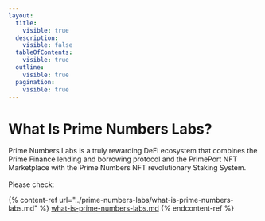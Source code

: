 ```yaml
---
layout:
  title:
    visible: true
  description:
    visible: false
  tableOfContents:
    visible: true
  outline:
    visible: true
  pagination:
    visible: true
---
```


# What Is Prime Numbers Labs?

Prime Numbers Labs is a truly rewarding DeFi ecosystem that combines the Prime Finance lending and borrowing protocol and the PrimePort NFT Marketplace with the Prime Numbers NFT revolutionary Staking System.\
\
Please check:

{% content-ref url="../prime-numbers-labs/what-is-prime-numbers-labs.md" %}
[what-is-prime-numbers-labs.md](../prime-numbers-labs/what-is-prime-numbers-labs.md)
{% endcontent-ref %}
